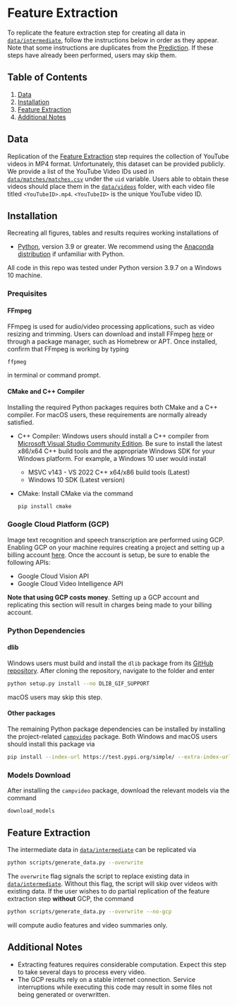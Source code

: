 # Feature Extraction
To replicate the feature extraction step for creating all data in [``data/intermediate``](``data/intermediate``), follow the instructions below in order as they appear. Note that some instructions are duplicates from the [Prediction](README-PR.md#Installation). If these steps have already been performed, users may skip them.

## Table of Contents
1. [Data](#Data)
2. [Installation](#Installation)
3. [Feature Extraction](#Feature-Extraction)
4. [Additional Notes](#Additional-Notes)

## Data
Replication of the [Feature Extraction](#Feature-Extraction) step requires the collection of YouTube videos in MP4 format. Unfortunately, this dataset can be provided publicly. We provide a list of the YouTube Video IDs used in [``data/matches/matches.csv``](data/matches/matches.csv) under the `uid` variable. Users able to obtain these videos should place them in the [``data/videos``](data/videos) folder, with each video file titled ``<YouTubeID>.mp4``. ``<YouTubeID>`` is the unique YouTube video ID.

## Installation
Recreating all figures, tables and results requires working installations of
- [Python](https://www.python.org/downloads/), version 3.9 or greater. We recommend using the [Anaconda distribution](https://www.anaconda.com/products/distribution) if unfamiliar with Python.

All code in this repo was tested under Python version 3.9.7 on a Windows 10 machine. 

### Prequisites
#### FFmpeg
FFmpeg is used for audio/video processing applications, such as video resizing and trimming. Users can download and install FFmpeg [here](https://ffmpeg.org/download.html) or through a package manager, such as Homebrew or APT. Once installed, confirm that FFmpeg is working by typing

```sh
ffpmeg
```

in terminal or command prompt.
#### CMake and C++ Compiler
Installing the required Python packages requires both CMake and a C++ compiler. For macOS users, these requirements are normally already satisfied.
- C++ Compiler: Windows users should install a C++ compiler from [Microsoft Visual Studio Community Edition](https://visualstudio.microsoft.com/downloads/). Be sure to install the latest x86/x64 C++ build tools and the appropriate Windows SDK for your Windows platform. For example, a Windows 10 user would install
  - MSVC v143 - VS 2022 C++ x64/x86 build tools (Latest)
  - Windows 10 SDK (Latest version)
- CMake: Install CMake via the command

  ```sh
  pip install cmake
  ```

### Google Cloud Platform (GCP)
Image text recognition and speech transcription are performed using GCP. Enabling GCP on your machine requires creating a project and setting up a billing account [here](https://cloud.google.com/docs/get-started). Once the account is setup, be sure to enable the following APIs:
- Google Cloud Vision API
- Google Cloud Video Intelligence API

**Note that using GCP costs money**. Setting up a GCP account and replicating this section will result in charges being made to your billing account.

### Python Dependencies
#### dlib
Windows users must build and install the ``dlib`` package from its [GitHub repository](https://github.com/davisking/dlib). After cloning the repository, navigate to the folder and enter

```sh
python setup.py install --no DLIB_GIF_SUPPORT
```

macOS users may skip this step.

#### Other packages
The remaining Python package dependencies can be installed by installing the project-related [``campvideo``](https://test.pypi.org/project/campvideo/) package. Both Windows and macOS users should install this package via

```sh
pip install --index-url https://test.pypi.org/simple/ --extra-index-url https://pypi.org/simple campvideo
```

### Models Download
After installing the ``campvideo`` package, download the relevant models via the command

    download_models
    
## Feature Extraction
The intermediate data in [``data/intermediate``](``data/intermediate``) can be replicated via

```sh
python scripts/generate_data.py --overwrite
```

The ``overwrite`` flag signals the script to replace existing data in [``data/intermediate``](``data/intermediate``). Without this flag, the script will skip over videos with existing data. If the user wishes to do partial replication of the feature extraction step **without** GCP, the command

```sh
python scripts/generate_data.py --overwrite --no-gcp
```

will compute audio features and video summaries only.

## Additional Notes
- Extracting features requires considerable computation. Expect this step to take several days to process every video.
- The GCP results rely on a stable internet connection. Service interruptions while executing this code may result in some files not being generated or overwritten.
